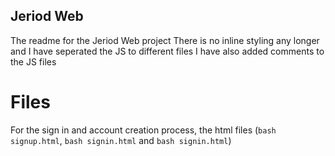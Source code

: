 ## Jeriod Web
The readme for the Jeriod Web project
There is no inline styling any longer and I have seperated the JS to different files
I have also added comments to the JS files 

# Files
For the sign in and account creation process, the html files (```bash signup.html```, ```bash signin.html``` and ```bash signin.html```)